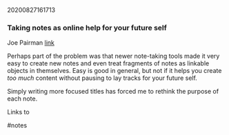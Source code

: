 20200827161713

### Taking notes as online help for your future self
Joe Pairman
[link](https://blog.joepairman.com/2020/08/03/take-notes-as-online-help-for-your-creative-future-self/)

Perhaps part of the problem was that newer note-taking tools made it very easy to create new notes and even treat fragments of notes as linkable objects in themselves. Easy is good in general, but not if it helps you create _too much_ content without pausing to lay tracks for your future self.

Simply writing more focused titles has forced me to rethink the purpose of each note.

Links to


#notes 
